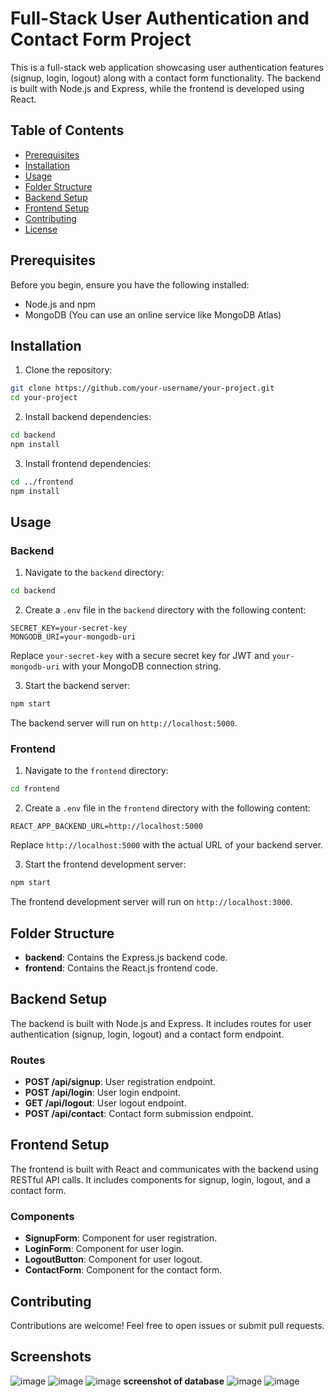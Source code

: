 

# Full-Stack User Authentication and Contact Form Project

This is a full-stack web application showcasing user authentication features (signup, login, logout) along with a contact form functionality. The backend is built with Node.js and Express, while the frontend is developed using React.

## Table of Contents

- [Prerequisites](#prerequisites)
- [Installation](#installation)
- [Usage](#usage)
- [Folder Structure](#folder-structure)
- [Backend Setup](#backend-setup)
- [Frontend Setup](#frontend-setup)
- [Contributing](#contributing)
- [License](#license)

## Prerequisites

Before you begin, ensure you have the following installed:

- Node.js and npm
- MongoDB (You can use an online service like MongoDB Atlas)

## Installation

1. Clone the repository:

```bash
git clone https://github.com/your-username/your-project.git
cd your-project
```

2. Install backend dependencies:

```bash
cd backend
npm install
```

3. Install frontend dependencies:

```bash
cd ../frontend
npm install
```

## Usage

### Backend

1. Navigate to the `backend` directory:

```bash
cd backend
```

2. Create a `.env` file in the `backend` directory with the following content:

```env
SECRET_KEY=your-secret-key
MONGODB_URI=your-mongodb-uri
```

Replace `your-secret-key` with a secure secret key for JWT and `your-mongodb-uri` with your MongoDB connection string.

3. Start the backend server:

```bash
npm start
```

The backend server will run on `http://localhost:5000`.

### Frontend

1. Navigate to the `frontend` directory:

```bash
cd frontend
```

2. Create a `.env` file in the `frontend` directory with the following content:

```env
REACT_APP_BACKEND_URL=http://localhost:5000
```

Replace `http://localhost:5000` with the actual URL of your backend server.

3. Start the frontend development server:

```bash
npm start
```

The frontend development server will run on `http://localhost:3000`.

## Folder Structure

- **backend**: Contains the Express.js backend code.
- **frontend**: Contains the React.js frontend code.

## Backend Setup

The backend is built with Node.js and Express. It includes routes for user authentication (signup, login, logout) and a contact form endpoint.

### Routes

- **POST /api/signup**: User registration endpoint.
- **POST /api/login**: User login endpoint.
- **GET /api/logout**: User logout endpoint.
- **POST /api/contact**: Contact form submission endpoint.

## Frontend Setup

The frontend is built with React and communicates with the backend using RESTful API calls. It includes components for signup, login, logout, and a contact form.

### Components

- **SignupForm**: Component for user registration.
- **LoginForm**: Component for user login.
- **LogoutButton**: Component for user logout.
- **ContactForm**: Component for the contact form.

## Contributing

Contributions are welcome! Feel free to open issues or submit pull requests.

## Screenshots
![image](https://github.com/sunnysingh3972/Xenon/assets/76744031/3e6646cd-be9e-4009-97b4-e144d8d71595)
![image](https://github.com/sunnysingh3972/Xenon/assets/76744031/0360cce8-adde-48c1-afb0-d2d7c0e6180c)
![image](https://github.com/sunnysingh3972/Xenon/assets/76744031/7b6e299c-539b-4b4f-aa4d-a922643aa549)
**screenshot of database**
![image](https://github.com/sunnysingh3972/Xenon/assets/76744031/1a1ae71f-bc5b-45e9-8e69-f6d368c2e903)
![image](https://github.com/sunnysingh3972/Xenon/assets/76744031/69e64542-ab78-4340-b979-23bb01eb641f)





